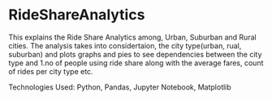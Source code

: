 # RideShareAnalytics
This explains the Ride Share Analytics among, Urban, Suburban and Rural cities. The analysis takes into considertaion, the city type(urban, rual, suburban) and plots graphs and pies to see dependencies between the city type and 1.no of people using ride share along with the average fares, count of rides per city type etc. 

Technologies Used: Python, Pandas, Jupyter Notebook, Matplotlib
